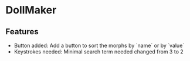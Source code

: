 # DollMaker
## Features
 * Button added: Add a button to sort the morphs by ´name´ or by ´value´
 * Keystrokes needed: Minimal search term needed changed from 3 to 2
